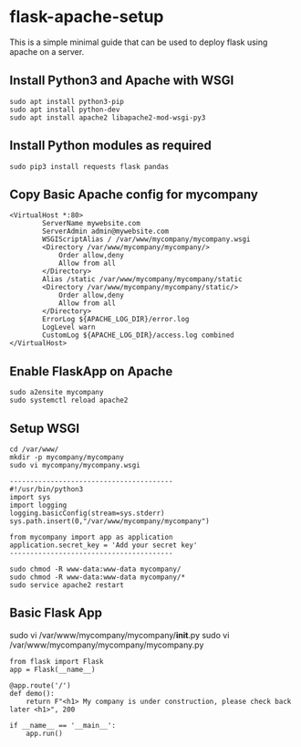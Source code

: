 # flask-apache-setup
This is a simple minimal guide that can be used to deploy flask using apache on a server. 

## Install Python3 and Apache with WSGI

```
sudo apt install python3-pip
sudo apt install python-dev
sudo apt install apache2 libapache2-mod-wsgi-py3
```

## Install Python modules as required

```
sudo pip3 install requests flask pandas
```

## Copy Basic Apache config for mycompany

```
<VirtualHost *:80>
		ServerName mywebsite.com
		ServerAdmin admin@mywebsite.com
		WSGIScriptAlias / /var/www/mycompany/mycompany.wsgi
		<Directory /var/www/mycompany/mycompany/>
			Order allow,deny
			Allow from all
		</Directory>
		Alias /static /var/www/mycompany/mycompany/static
		<Directory /var/www/mycompany/mycompany/static/>
			Order allow,deny
			Allow from all
		</Directory>
		ErrorLog ${APACHE_LOG_DIR}/error.log
		LogLevel warn
		CustomLog ${APACHE_LOG_DIR}/access.log combined
</VirtualHost>
```

## Enable FlaskApp on Apache

```
sudo a2ensite mycompany
sudo systemctl reload apache2
```

## Setup WSGI 

```
cd /var/www/
mkdir -p mycompany/mycompany
sudo vi mycompany/mycompany.wsgi

----------------------------------------
#!/usr/bin/python3
import sys
import logging
logging.basicConfig(stream=sys.stderr)
sys.path.insert(0,"/var/www/mycompany/mycompany")

from mycompany import app as application
application.secret_key = 'Add your secret key'
----------------------------------------

sudo chmod -R www-data:www-data mycompany/
sudo chmod -R www-data:www-data mycompany/*
sudo service apache2 restart
```

## Basic Flask App

sudo vi /var/www/mycompany/mycompany/__init__.py
sudo vi /var/www/mycompany/mycompany/mycompany.py

```
from flask import Flask
app = Flask(__name__)

@app.route('/')
def demo():
    return F"<h1> My company is under construction, please check back later <h1>", 200

if __name__ == '__main__':
    app.run()
```

